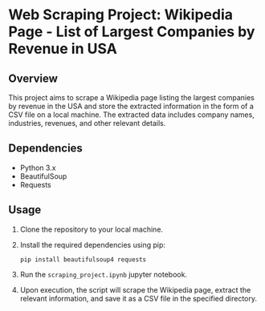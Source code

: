 # Web Scraping Project: Wikipedia Page - List of Largest Companies by Revenue in USA

## Overview
This project aims to scrape a Wikipedia page listing the largest companies by revenue in the USA and store the extracted information in the form of a CSV file on a local machine. The extracted data includes company names, industries, revenues, and other relevant details.

## Dependencies
- Python 3.x
- BeautifulSoup
- Requests

## Usage
1. Clone the repository to your local machine.
2. Install the required dependencies using pip:
   
   ```
   pip install beautifulsoup4 requests
   ```
3. Run the `scraping_project.ipynb` jupyter notebook.
4. Upon execution, the script will scrape the Wikipedia page, extract the relevant information, and save it as a CSV file in the specified directory.
